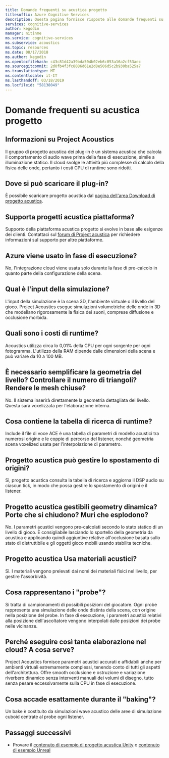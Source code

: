 ```yaml
---
title: Domande frequenti su acustica progetto
titlesuffix: Azure Cognitive Services
description: Questa pagina fornisce risposte alle domande frequenti su Project Acoustics, incluse istruzioni per il download e il processo di bake.
services: cognitive-services
author: kegodin
manager: nitinme
ms.service: cognitive-services
ms.subservice: acoustics
ms.topic: resources
ms.date: 08/17/2018
ms.author: kegodin
ms.openlocfilehash: c43c81d42a39bda504b02eb6c053a16a2cf53aec
ms.sourcegitcommit: 2d0fb4f3fc8086d61e2d8e506d5c2b930ba525a7
ms.translationtype: MT
ms.contentlocale: it-IT
ms.lasthandoff: 03/18/2019
ms.locfileid: "58138049"
---
```

# <a name="project-acoustics-frequently-asked-questions"></a>Domande frequenti su acustica progetto

## <a name="what-is-project-acoustics"></a>Informazioni su Project Acoustics

Il gruppo di progetto acustica dei plug-in è un sistema acustica che calcola il comportamento di audio wave prima della fase di esecuzione, simile a illuminazione statico. Il cloud svolge le attività più complesse di calcolo della fisica delle onde, pertanto i costi CPU di runtime sono ridotti.  

## <a name="where-can-i-download-the-plugin"></a>Dove si può scaricare il plug-in?

È possibile scaricare progetto acustica dal [pagina dell'area Download di progetto acustica](https://www.microsoft.com/en-us/download/details.aspx?id=57346).

## <a name="does-project-acoustics-support-x-platform"></a>Supporta progetti acustica <x> piattaforma?

Supporto della piattaforma acustica progetto si evolve in base alle esigenze dei clienti. Contattaci sul [forum di Project acustica](https://social.msdn.microsoft.com/Forums/en-US/home?forum=projectacoustics) per richiedere informazioni sul supporto per altre piattaforme.

## <a name="is-azure-used-at-runtime"></a>Azure viene usato in fase di esecuzione?

No, l'integrazione cloud viene usata solo durante la fase di pre-calcolo in quanto parte della configurazione della scena.
 
## <a name="what-is-simulation-input"></a>Qual è l'input della simulazione? 

L'input della simulazione è la scena 3D, l'ambiente virtuale o il livello del gioco. Project Acoustics esegue simulazioni volumetriche delle onde in 3D che modellano rigorosamente la fisica dei suoni, comprese diffusione e occlusione morbida.
 
## <a name="what-is-the-runtime-cost"></a>Quali sono i costi di runtime?

Acoustics utilizza circa lo 0,01% della CPU per ogni sorgente per ogni fotogramma. L'utilizzo della RAM dipende dalle dimensioni della scena e può variare da 10 a 100 MB.
 
## <a name="do-i-need-to-simplify-the-level-geometry-control-triangle-count-make-meshes-watertight"></a>È necessario semplificare la geometria del livello? Controllare il numero di triangoli? Rendere le mesh chiuse?

 No. Il sistema inserirà direttamente la geometria dettagliata del livello. Questa sarà voxelizzata per l'elaborazione interna.
 
## <a name="whats-in-the-runtime-lookup-table"></a>Cosa contiene la tabella di ricerca di runtime?

Include il file di voce ACE è una tabella di parametri di modello acustici tra numerosi origine e le coppie di percorso del listener, nonché geometria scena voxelized usata per l'interpolazione di parametro.
 
## <a name="can-project-acoustics-handle-moving-sources"></a>Progetto acustica può gestire lo spostamento di origini?

Sì, progetto acustica consulta la tabella di ricerca e aggiorna il DSP audio su ciascun tick, in modo che possa gestire lo spostamento di origini e il listener.
 
## <a name="can-project-acoustics-handle-dynamic-geometry-closing-doors-walls-blown-away"></a>Progetto acustica gestibili geometry dinamica? Porte che si chiudono? Muri che esplodono?

 No. I parametri acustici vengono pre-calcolati secondo lo stato statico di un livello di gioco. È consigliabile lasciando lo sportello della geometria da acustica e applicando quindi aggiuntive relative all'occlusione basata sullo stato di distruttibile e gli oggetti gioco mobili usando stabilita tecniche.
 
## <a name="does-project-acoustics-use-acoustic-materials"></a>Progetto acustica Usa materiali acustici?

Sì. I materiali vengono prelevati dai nomi dei materiali fisici nel livello, per gestire l'assorbività.
 
## <a name="what-do-the-probes-represent"></a>Cosa rappresentano i "probe"?

Si tratta di campionamenti di possibili posizioni del giocatore. Ogni probe rappresenta una simulazione delle onde distinta della scena, con origine nella posizione del probe. In fase di esecuzione, i parametri acustici relativi alla posizione dell'ascoltatore vengono interpolati dalle posizioni dei probe nelle vicinanze.
 
## <a name="why-spend-so-much-compute-in-the-cloud-what-does-it-buy-me"></a>Perché eseguire così tanta elaborazione nel cloud? A cosa serve?

Project Acoustics fornisce parametri acustici accurati e affidabili anche per ambienti virtuali estremamente complessi, tenendo conto di tutti gli aspetti dell'architettura. Offre smooth occlusione e ostruzione e variazione riverbero dinamico senza interventi manuali dei volumi di disegno. tutto senza pesare eccessivamente sulla CPU in fase di esecuzione.

## <a name="what-exactly-happens-during-baking"></a>Cosa accade esattamente durante il "baking"?

Un bake è costituito da simulazioni wave acustico delle aree di simulazione cuboid centrate al probe ogni listener.

## <a name="next-steps"></a>Passaggi successivi
* Provare il [contenuto di esempio di progetto acustica Unity](unity-quickstart.md) o [contenuto di esempio Unreal](unreal-quickstart.md)


